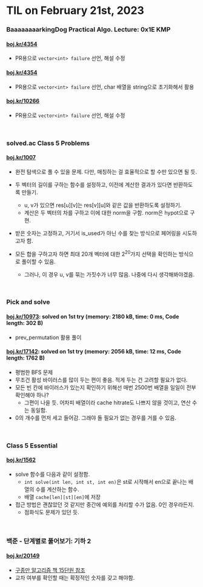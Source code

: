 # **TIL on February 21st, 2023**
### BaaaaaaaarkingDog Practical Algo. Lecture: 0x1E KMP
#### [boj.kr/4354](../../../Problem%20Solving/boj/KMP/4354-02-10-2023.cpp)
* PR용으로 `vector<int> failure` 선언, 해설 수정

#### [boj.kr/4354](../../../Problem%20Solving/boj/KMP/11585-02-16-2023.cpp)
* PR용으로 `vector<int> failure` 선언, char 배열을 string으로 초기화해서 활용

#### [boj.kr/10266](../../../Problem%20Solving/boj/KMP/10266-02-16-2023.cpp)
* PR용으로 `vector<int> failure` 선언, 해설 수정
<br>

### solved.ac Class 5 Problems
#### [boj.kr/1007](../../../Problem%20Solving/boj/Math/1007-02-21-2023.cpp)
* 완전 탐색으로 풀 수 있을 문제. 다만, 매칭하는 걸 효율적으로 할 수만 있으면 될 듯.
* 두 벡터의 길이를 구하는 함수를 설정하고, 이전에 계산한 결과가 있다면 반환하도록 만들기.
  - u, v가 있으면 res[u][v]는 res[v][u]와 같은 값을 반환하도록 설정하기.
  - 계산은 두 벡터의 차를 구하고 이에 대한 norm을 구함. norm은 hypot으로 구현.
* 받은 숫자는 고정하고, 거기서 is_used가 아닌 수를 찾는 방식으로 페어링을 시도하고자 함.

* 모든 합을 구하고자 하면 최대 20개 벡터에 대한 $2^{20}$가지 선택을 확인하는 방식으로 풀이할 수 있음.
  - 그러나, 이 경우 u, v를 묶는 가짓수가 너무 많음. 나중에 다시 생각해봐야겠음.
<br>

### Pick and solve
#### [boj.kr/10973](../../../Problem%20Solving/boj/solvedac/10973-02-21-2023.cpp): solved on 1st try (memory: 2180 kB, time: 0 ms, Code length: 302 B)
* prev_permutation 활용 풀이

#### [boj.kr/17142](../../../Problem%20Solving/boj/solvedac/17142-02-21-2023.cpp): solved on 1st try (memory: 2056 kB, time: 12 ms, Code length: 1762 B)
* 평범한 BFS 문제
* 무조건 활성 바이러스를 많이 두는 편이 좋음. 적게 두는 건 고려할 필요가 없다.
* 모든 빈 칸에 바이러스가 있는지 확인하기 위해선 매번 2500번 배열을 일일이 전부 확인해야 하나?
  - 그편이 나을 듯. 어차피 배열이라 cache hitrate도 나쁘지 않을 것이고, 연산 수는 동일함.
* 0의 개수를 먼저 세고 들어감. 그래야 돌 필요가 없는 경우를 거를 수 있음.
<br>

### Class 5 Essential
#### [boj.kr/1562](../../../Problem%20Solving/boj/solvedac/1562-02-21-2023.cpp)
* solve 함수를 다음과 같이 설정함.
  - `int solve(int len, int st, int en)`은 st로 시작해서 en으로 끝나는 배열의 수를 계산하는 함수.
  - 배열 `cache[len][st][en]`에 저장
* 접근 방법은 괜찮았던 것 같지만 중간에 예외를 처리할 수가 없음. 0인 경우라든지.
  - 점화식도 문제가 있던 듯.
<br>

### 백준 - 단계별로 풀어보기: 기하 2
#### [boj.kr/20149](../../../Problem%20Solving/boj/Math/20149-02-20-2023.cpp)
* [구종만 알고리즘 책 15단원 참조](../../../Computer%20Science/KooJongMan/ch15-02-03-2023.md)
* 교차 여부를 확인할 때는 확정적인 숫자를 갖고 해야함.
